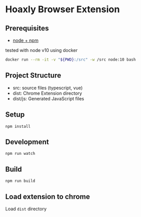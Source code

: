 # Hoaxly Browser Extension

## Prerequisites

* [node + npm](https://nodejs.org/)

tested with node v10 using docker
```sh
docker run --rm -it -v "${PWD}:/src" -w /src node:10 bash
```

## Project Structure

* src: source files (typescript, vue)
* dist: Chrome Extension directory
* dist/js: Generated JavaScript files

## Setup

```
npm install
```

## Development

```
npm run watch
```

## Build

```
npm run build
```

## Load extension to chrome

Load `dist` directory

